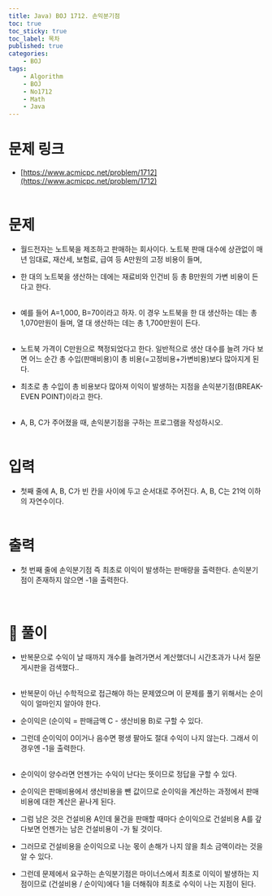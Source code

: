 ```yaml
---
title: Java) BOJ 1712. 손익분기점
toc: true
toc_sticky: true
toc_label: 목차
published: true
categories:
    - BOJ
tags:
    - Algorithm
    - BOJ
    - No1712
    - Math
    - Java
---
```


# 문제 링크
* [https://www.acmicpc.net/problem/1712](https://www.acmicpc.net/problem/1712)<br><br>

# 문제
* 월드전자는 노트북을 제조하고 판매하는 회사이다. 노트북 판매 대수에 상관없이 매년 임대료, 재산세, 보험료, 급여 등 A만원의 고정 비용이 들며, 
 * 한 대의 노트북을 생산하는 데에는 재료비와 인건비 등 총 B만원의 가변 비용이 든다고 한다.<br><br>
 
 * 예를 들어 A=1,000, B=70이라고 하자. 이 경우 노트북을 한 대 생산하는 데는 총 1,070만원이 들며, 열 대 생산하는 데는 총 1,700만원이 든다.<br><br>
 
 * 노트북 가격이 C만원으로 책정되었다고 한다. 일반적으로 생산 대수를 늘려 가다 보면 어느 순간 총 수입(판매비용)이 총 비용(=고정비용+가변비용)보다 많아지게 된다. 
 * 최초로 총 수입이 총 비용보다 많아져 이익이 발생하는 지점을 손익분기점(BREAK-EVEN POINT)이라고 한다.<br><br>
 
 * A, B, C가 주어졌을 때, 손익분기점을 구하는 프로그램을 작성하시오. <br><br>

# 입력
* 첫째 줄에 A, B, C가 빈 칸을 사이에 두고 순서대로 주어진다. A, B, C는 21억 이하의 자연수이다.  <br><br>

# 출력
* 첫 번째 줄에 손익분기점 즉 최초로 이익이 발생하는 판매량을 출력한다. 손익분기점이 존재하지 않으면 -1을 출력한다. <br><br><br>

# 👀 풀이
* 반복문으로 수익이 날 때까지 개수를 늘려가면서 계산했더니 시간초과가 나서 질문게시판을 검색했다..<br><br>

 * 반복문이 아닌 수학적으로 접근해야 하는 문제였으며 이 문제를 풀기 위해서는 순이익이 얼마인지 알아야 한다.
 * 순이익은 (순이익 = 판매금액 C - 생산비용 B)로 구할 수 있다.
 * 그런데 순이익이 0이거나 음수면 평생 팔아도 절대 수익이 나지 않는다. 그래서 이 경우엔 -1을 출력한다.<br><br>
 
 * 순이익이 양수라면 언젠가는 수익이 난다는 뜻이므로 정답을 구할 수 있다. 
 * 순이익은 판매비용에서 생산비용을 뺀 값이므로 순이익을 계산하는 과정에서 판매비용에 대한 계산은 끝나게 된다.
 * 그럼 남은 것은 건설비용 A인데 물건을 판매할 때마다 순이익으로 건설비용 A를 갚다보면 언젠가는 남은 건설비용이 -가 될 것이다.
 * 그러므로 건설비용을 순이익으로 나눈 몫이 손해가 나지 않을 최소 금액이라는 것을 알 수 있다. 
 * 그런데 문제에서 요구하는 손익분기점은 마이너스에서 최초로 이익이 발생하는 지점이므로 (건설비용 / 순이익)에다 1을 더해줘야 최초로 수익이 나는 지점이 된다.<br><br>

<script src="https://gist.github.com/miro7923/7bd959b23dce959551b0c6c40206eadc.js"></script>
